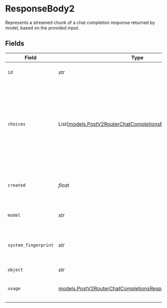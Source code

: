 # ResponseBody2

Represents a streamed chunk of a chat completion response returned by model, based on the provided input.


## Fields

| Field                                                                                                                                                                                  | Type                                                                                                                                                                                   | Required                                                                                                                                                                               | Description                                                                                                                                                                            |
| -------------------------------------------------------------------------------------------------------------------------------------------------------------------------------------- | -------------------------------------------------------------------------------------------------------------------------------------------------------------------------------------- | -------------------------------------------------------------------------------------------------------------------------------------------------------------------------------------- | -------------------------------------------------------------------------------------------------------------------------------------------------------------------------------------- |
| `id`                                                                                                                                                                                   | *str*                                                                                                                                                                                  | :heavy_check_mark:                                                                                                                                                                     | A unique identifier for the chat completion.                                                                                                                                           |
| `choices`                                                                                                                                                                              | List[[models.PostV2RouterChatCompletionsResponseBodyChoices](../models/postv2routerchatcompletionsresponsebodychoices.md)]                                                             | :heavy_check_mark:                                                                                                                                                                     | A list of chat completion choices. Can contain more than one elements if n is greater than 1. Can also be empty for the last chunk if you set stream_options: {"include_usage": true}. |
| `created`                                                                                                                                                                              | *float*                                                                                                                                                                                | :heavy_check_mark:                                                                                                                                                                     | The Unix timestamp (in seconds) of when the chat completion was created.                                                                                                               |
| `model`                                                                                                                                                                                | *str*                                                                                                                                                                                  | :heavy_check_mark:                                                                                                                                                                     | The model used for the chat completion.                                                                                                                                                |
| `system_fingerprint`                                                                                                                                                                   | *str*                                                                                                                                                                                  | :heavy_check_mark:                                                                                                                                                                     | This fingerprint represents the backend configuration that the model runs with.                                                                                                        |
| `object`                                                                                                                                                                               | *str*                                                                                                                                                                                  | :heavy_check_mark:                                                                                                                                                                     | The object type                                                                                                                                                                        |
| `usage`                                                                                                                                                                                | [models.PostV2RouterChatCompletionsResponseBodyUsage](../models/postv2routerchatcompletionsresponsebodyusage.md)                                                                       | :heavy_check_mark:                                                                                                                                                                     | Usage statistics for the completion request.                                                                                                                                           |